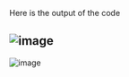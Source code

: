 Here is the output of the code

![image](https://github.com/user-attachments/assets/1be3982d-61cb-4481-8775-1c1fc523f857)
-------------------------------------------------------
![image](https://github.com/user-attachments/assets/49decb99-ef18-4abf-b9a5-6ea828e0a6c4)
